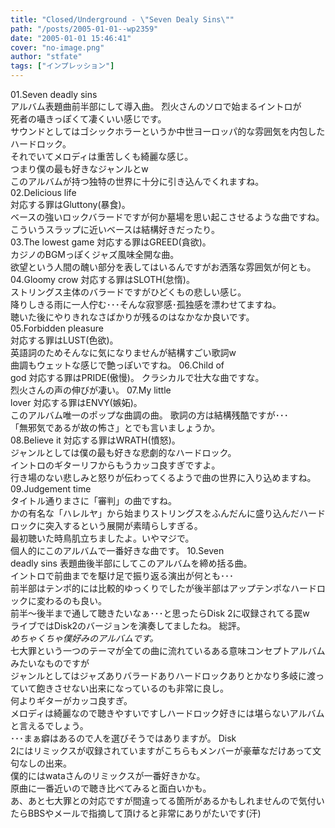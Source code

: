 ```yaml
---
title: "Closed/Underground - \"Seven Dealy Sins\""
path: "/posts/2005-01-01--wp2359"
date: "2005-01-01 15:46:41"
cover: "no-image.png"
author: "stfate"
tags: ["インプレッション"]
---
```


<style type="text/css">
<!--
p {white-space: pre-wrap};
-->
</style>

<span class="topics">01.Seven deadly sins</span>
アルバム表題曲前半部にして導入曲。
烈火さんのソロで始まるイントロが	死者の囁きっぽくて凄くいい感じです。
サウンドとしてはゴシックホラーというか中世ヨーロッパ的な雰囲気を内包したハードロック。
それでいてメロディは重苦しくも綺麗な感じ。
つまり僕の最も好きなジャンルとw
このアルバムが持つ独特の世界に十分に引き込んでくれますね。
<span class="topics">02.Delicious life</span>
対応する罪はGluttony(暴食)。
ベースの強いロックバラードですが何か墓場を思い起こさせるような曲ですね。
こういうスラップに近いベースは結構好きだったり。
<span class="topics">03.The lowest game</span>
対応する罪はGREED(貪欲)。
カジノのBGMっぽくジャズ風味全開な曲。
欲望という人間の醜い部分を表してはいるんですがお洒落な雰囲気が何とも。
<span class="topics">04.Gloomy crow</span>
対応する罪はSLOTH(怠惰)。
ストリングス主体のバラードですがひどくもの悲しい感じ。
降りしきる雨に一人佇む･･･そんな寂寥感･孤独感を漂わせてますね。
聴いた後にやりきれなさばかりが残るのはなかなか良いです。
<span class="topics">05.Forbidden pleasure</span>
対応する罪はLUST(色欲)。
英語詞のためそんなに気になりませんが結構すごい歌詞w
曲調もウェットな感じで艶っぽいですね。
<span class="topics">06.Child of god</span>
対応する罪はPRIDE(傲慢)。
クラシカルで壮大な曲ですな。
烈火さんの声の伸びが凄い。
<span class="topics">07.My little lover</span>
対応する罪はENVY(嫉妬)。
このアルバム唯一のポップな曲調の曲。
歌詞の方は結構残酷ですが･･･
「無邪気であるが故の怖さ」とでも言いましょうか。
<span class="topics">08.Believe it</span>
対応する罪はWRATH(憤怒)。
ジャンルとしては僕の最も好きな悲劇的なハードロック。
イントロのギターリフからもうカッコ良すぎですよ。
行き場のない悲しみと怒りが伝わってくるようで曲の世界に入り込めますね。
<span class="topics">09.Judgement time</span>
タイトル通りまさに「審判」の曲ですね。
かの有名な「ハレルヤ」から始まりストリングスをふんだんに盛り込んだハードロックに突入するという展開が素晴らしすぎる。
最初聴いた時鳥肌立ちましたよ。いやマジで。
個人的にこのアルバムで一番好きな曲です。
<span class="topics">10.Seven deadly sins</span>
表題曲後半部にしてこのアルバムを締め括る曲。
イントロで前曲までを駆け足で振り返る演出が何とも･･･
前半部はテンポ的には比較的ゆっくりでしたが後半部はアップテンポなハードロックに変わるのも良い。
前半〜後半まで通して聴きたいなぁ･･･と思ったらDisk 2に収録されてる罠w
ライブではDisk2のバージョンを演奏してましたね。
総評。
<em>めちゃくちゃ僕好みのアルバムです。</em>
七大罪という一つのテーマが全ての曲に流れているある意味コンセプトアルバムみたいなものですが
ジャンルとしてはジャズありバラードありハードロックありとかなり多岐に渡っていて飽きさせない出来になっているのも非常に良し。
何よりギターがカッコ良すぎ。
メロディは綺麗なので聴きやすいですしハードロック好きには堪らないアルバムと言えるでしょう。
･･･まぁ癖はあるので人を選びそうではありますが。
Disk 2にはリミックスが収録されていますがこちらもメンバーが豪華なだけあって文句なしの出来。
僕的にはwataさんのリミックスが一番好きかな。
原曲に一番近いので聴き比べてみると面白いかも。
あ、あと七大罪との対応ですが間違ってる箇所があるかもしれませんので気付いたらBBSやメールで指摘して頂けると非常にありがたいです(汗)
